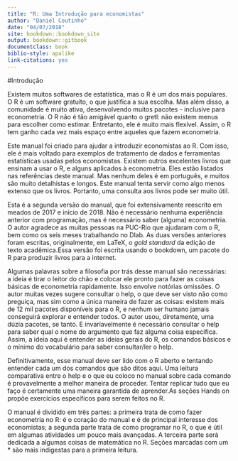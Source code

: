 ```yaml
--- 
title: "R: Uma Introdução para economistas"
author: "Daniel Coutinho"
date: "04/07/2018"
site: bookdown::bookdown_site
output: bookdown::gitbook
documentclass: book
biblio-style: apalike
link-citations: yes
---
```


#Introdução

Existem muitos softwares de estatística, mas o R é um dos mais populares. O R é um software gratuito, o que justifica a sua escolha. Mas além disso, a comunidade é muito ativa, desenvolvendo muitos pacotes - inclusive para econometria. O R não é tão amigável quanto o gretl: não existem menus para escolher como estimar. Entretanto, ele é muito mais flexível. Assim, o R tem ganho cada vez mais espaço entre aqueles que fazem econometria.

Este manual foi criado para ajudar a introduzir economistas ao R. Com isso, ele é mais voltado para exemplos de tratamento de dados e ferramentas estatísticas usadas pelos economistas. Existem outros excelentes livros que ensinam a usar o R, e alguns aplicados à econometria. Eles estão listados nas referências deste manual. Mas nenhum deles é em português, e muitos são muito detalhistas e longos. Este manual tenta servir como algo menos extenso que os livros. Portanto, uma consulta aos livros pode ser muito útil.

Esta é a segunda versão do manual, que foi extensivamente reescrito em meados de 2017 e início de 2018. Não é necessário nenhuma experiência anterior com programação, mas é necessário saber (alguma) econometria. O autor agradece as muitas pessoas na PUC-Rio que ajudaram com o R, bem como os seis meses trabalhando no Dlab. As duas versões anteriores foram escritas, originalmente, em LaTeX, o *gold standard* da edição de texto acadêmica.Essa versão foi escrita usando o bookdown, um pacote do R para produzir livros para a internet.  

Algumas palavras sobre a filosofia por trás desse manual são necessárias: a ideia é tirar o leitor do chão e colocar ele pronto para fazer as coisas básicas de econometria rapidamente. Isso envolve notórias omissões. O autor muitas vezes sugere consultar o help, o que deve ser visto não como preguiça, mas sim como a única maneira de fazer as coisas: existem mais de 12 mil pacotes disponíveis para o R, e nenhum ser humano jamais conseguirá explorar e entender todos. O autor usou, diretamente, uma dúzia pacotes, se tanto. E invariavelmente é necessário consultar o help para saber qual o nome do argumento que faz alguma coisa específica. Assim, a ideia aqui é entender as ideias gerais do R, os comandos básicos e o mínimo do vocabulário para saber consultar/ler o help. 

Definitivamente, esse manual deve ser lido com o R aberto e tentando entender cada um dos comandos que são ditos aqui. Uma leitura comparativa entre o help e o que eu coloco no manual sobre cada comando é provavelmente a melhor maneira de proceder. Tentar replicar tudo que eu faço é certamente uma maneira garantida de aprender.As seções Hands on propõe exercícios específicos para serem feitos no R. 

O manual é dividido em três partes: a primeira trata de como fazer econometria no R: é o coração do manual e é de principal interesse dos economistas; a segunda parte trata de como programar no R, o que é útil em algumas atividades um pouco mais avançadas. A terceira parte será dedicada a algumas coisas de matemática no R. Seções marcadas com um * são mais indigestas para a primeira leitura.
